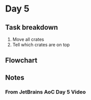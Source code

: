 # Day 5

## Task breakdown

1. Move all crates
2. Tell which crates are on top

## Flowchart

## Notes

### From JetBrains AoC Day 5 Video